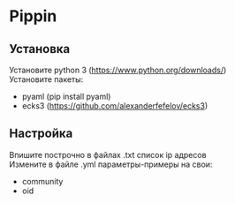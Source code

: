 # Pippin

## Установка

Установите python 3 (https://www.python.org/downloads/)  
Установите пакеты:

+ pyaml (pip install pyaml)
+ ecks3 (https://github.com/alexanderfefelov/ecks3)

## Настройка

Впишите построчно в файлах .txt список ip адресов  
Измените в файле .yml параметры-примеры на свои:

+ community
+ oid
